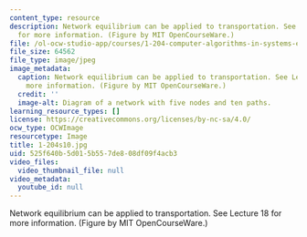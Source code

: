 ```yaml
---
content_type: resource
description: Network equilibrium can be applied to transportation. See Lecture 18
  for more information. (Figure by MIT OpenCourseWare.)
file: /ol-ocw-studio-app/courses/1-204-computer-algorithms-in-systems-engineering-spring-2010/525f640b5d015b557de808df09f4acb3_1-204s10.jpg
file_size: 64562
file_type: image/jpeg
image_metadata:
  caption: Network equilibrium can be applied to transportation. See Lecture 18 for
    more information. (Figure by MIT OpenCourseWare.)
  credit: ''
  image-alt: Diagram of a network with five nodes and ten paths.
learning_resource_types: []
license: https://creativecommons.org/licenses/by-nc-sa/4.0/
ocw_type: OCWImage
resourcetype: Image
title: 1-204s10.jpg
uid: 525f640b-5d01-5b55-7de8-08df09f4acb3
video_files:
  video_thumbnail_file: null
video_metadata:
  youtube_id: null
---
```

Network equilibrium can be applied to transportation. See Lecture 18 for more information. (Figure by MIT OpenCourseWare.)
